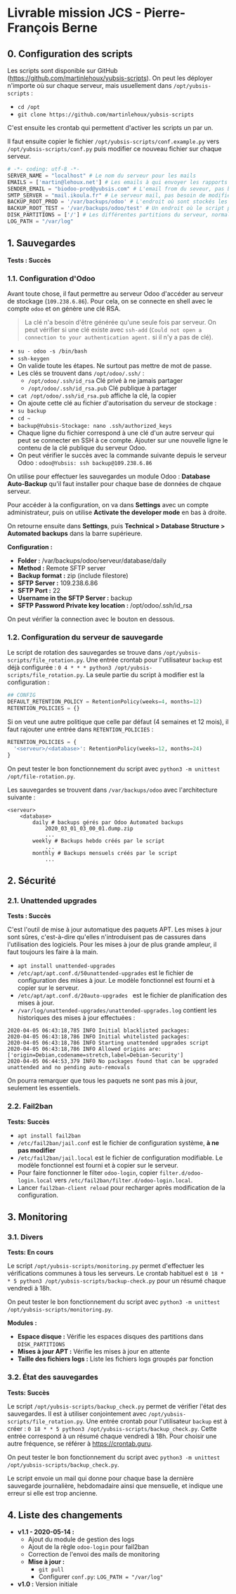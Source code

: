 # Livrable mission JCS - Pierre-François Berne

## 0. Configuration des scripts

Les scripts sont disponible sur GitHub (https://github.com/martinlehoux/yubsis-scripts). On peut les déployer n'importe où sur chaque serveur, mais usuellement dans `/opt/yubsis-scripts` :

- `cd /opt`
- `git clone https://github.com/martinlehoux/yubsis-scripts`

C'est ensuite les crontab qui permettent d'activer les scripts un par un.

Il faut ensuite copier le fichier `/opt/yubsis-scripts/conf.example.py` vers `/opt/yubsis-scripts/conf.py` puis modifier ce nouveau fichier  sur chaque serveur.

```python
# -*- coding: utf-8 -*-
SERVER_NAME = "localhost" # Le nom du serveur pour les mails
EMAILS = ['martin@lehoux.net'] # Les emails à qui envoyer les rapports
SENDER_EMAIL = "biodoo-prod@yubsis.com" # L'email from du seveur, pas besoin de modifier
SMTP_SERVER = "mail.ikoula.fr" # Le serveur mail, pas besoin de modifier
BACKUP_ROOT_PROD = '/var/backups/odoo' # L'endroit où sont stockés les backups, pas besoin de modifier en temps normal
BACKUP_ROOT_TEST = '/var/backups/odoo/test' # Un endroit où le script peut effectuer de fausses simulations pour tester
DISK_PARTITIONS = ['/'] # Les différentes partitions du serveur, normalement pas besoin de changer
LOG_PATH = "/var/log"
```



## 1. Sauvegardes

**Tests : Succès**

### 1.1. Configuration d'Odoo

Avant toute chose, il faut permettre au serveur Odoo d'accéder au serveur de stockage (`109.238.6.86`). Pour cela, on se connecte en shell avec le compte `odoo` et on génère une clé RSA. 

> La clé n'a besoin d'être générée qu'une seule fois par serveur. On peut vérifier si une clé existe avec `ssh-add` (`Could not open a connection to your authentication agent.` si il n'y a pas de clé).

- `su - odoo -s /bin/bash`
- `ssh-keygen`
- On valide toute les étapes. Ne surtout pas mettre de mot de passe.
- Les clés se trouvent dans `/opt/odoo/.ssh/` :
  - `/opt/odoo/.ssh/id_rsa` Clé privé à ne jamais partager
  - `/opt/odoo/.ssh/id_rsa.pub` Clé publique à partager
- `cat /opt/odoo/.ssh/id_rsa.pub` affiche la clé, la copier
- On ajoute cette clé au fichier d'autorisation du serveur de stockage :
- `su backup`
- `cd ~`
- `backup@Yubsis-Stockage: nano .ssh/authorized_keys`
- Chaque ligne du fichier correspond à une clé d'un autre serveur qui peut se connecter en SSH à ce compte. Ajouter sur une nouvelle ligne le contenu de la clé publique du serveur Odoo.
- On peut vérifier le succès avec la commande suivante depuis le serveur Odoo : `odoo@Yubsis: ssh backup@109.238.6.86`

On utilise pour effectuer les sauvegardes un module Odoo : **Database Auto-Backup** qu'il faut installer pour chaque base de données de chqaue serveur.

Pour accéder à la configuration, on va dans **Settings** avec un compte administrateur, puis on utilise **Activate the developer mode** en bas à droite.

On retourne ensuite dans **Settings**, puis **Technical > Database Structure > Automated backups** dans la barre supérieure.

**Configuration :**

- **Folder :** /var/backups/odoo/serveur/database/daily
- **Method :** Remote SFTP server
- **Backup format :** zip (include filestore)
- **SFTP Server :** 109.238.6.86
- **SFTP Port :** 22
- **Username in the SFTP Server :** backup
- **SFTP Password Private key location :** /opt/odoo/.ssh/id_rsa

On peut vérifier la connection avec le bouton en dessous.

### 1.2. Configuration du serveur de sauvegarde

Le script de rotation des sauvegardes se trouve dans `/opt/yubsis-scripts/file_rotation.py`. Une entrée crontab pour l'utilisateur `backup` est déjà configurée : `0 4 * * * python3 /opt/yubsis-scripts/file_rotation.py`. La seule partie du script à modifier est la configuration :

```python
## CONFIG
DEFAULT_RETENTION_POLICY = RetentionPolicy(weeks=4, months=12)
RETENTION_POLICIES = {}
```

Si on veut une autre politique que celle par défaut (4 semaines et 12 mois), il faut rajouter une entrée dans `RETENTION_POLICIES` :

```python
RETENTION_POLICIES = {
  '<serveur>/<database>': RetentionPolicy(weeks=12, months=24)
}
```

On peut tester le bon fonctionnement du script avec `python3 -m unittest /opt/file-rotation.py`.

Les sauvegardes se trouvent dans `/var/backups/odoo` avec l'architecture suivante :

```
<serveur>
    <database>
        daily # backups gérés par Odoo Automated backups
            2020_03_01_03_00_01.dump.zip
            ...
        weekly # Backups hebdo créés par le script
           	...
        monthly # Backups mensuels créés par le script
            ...
```

## 2. Sécurité

### 2.1. Unattended upgrades

**Tests : Succès**

C'est l'outil de mise à jour automatique des paquets APT. Les mises à jour sont sûres, c'est-à-dire qu'elles n'introduisent pas de cassures dans l'utilisation des logiciels. Pour les mises à jour de plus grande ampleur, il faut toujours les faire à la main.

- `apt install unattended-upgrades`
- `/etc/apt/apt.conf.d/50unattended-upgrades` est le fichier de configuration des mises à jour. Le modèle fonctionnel est fourni et à copier sur le serveur.
- `/etc/apt/apt.conf.d/20auto-upgrades ` est le fichier de planification des mises à jour.
- `/var/log/unattended-upgrades/unattended-upgrades.log` contient les historiques des mises à jour effectuées :

```
2020-04-05 06:43:18,785 INFO Initial blacklisted packages: 
2020-04-05 06:43:18,786 INFO Initial whitelisted packages: 
2020-04-05 06:43:18,786 INFO Starting unattended upgrades script
2020-04-05 06:43:18,786 INFO Allowed origins are: ['origin=Debian,codename=stretch,label=Debian-Security']
2020-04-05 06:44:53,379 INFO No packages found that can be upgraded unattended and no pending auto-removals
```

On pourra remarquer que tous les paquets ne sont pas mis à jour, seulement les essentiels.

### 2.2. Fail2ban

**Tests: Succès**

- `apt install fail2ban`
- `/etc/fail2ban/jail.conf` est le fichier de configuration système, **à ne pas modifier**
- `/etc/fail2ban/jail.local` est le fichier de configuration modifiable. Le modèle fonctionnel est fourni et à copier sur le serveur.
- Pour faire fonctionner le filter `odoo-login`, copier `filter.d/odoo-login.local` vers `/etc/fail2ban/filter.d/odoo-login.local`.
- Lancer `fail2ban-client reload` pour recharger après modification de la configuration.

## 3. Monitoring

### 3.1. Divers

**Tests: En cours**

Le script `/opt/yubsis-scripts/monitoring.py` permet d'effectuer les vérifications communes à tous les serveurs. Le crontab habituel est `0 18 * * 5 python3 /opt/yubsis-scripts/backup-check.py` pour un résumé chaque vendredi à 18h.

On peut tester le bon fonctionnement du script avec `python3 -m unittest /opt/yubsis-scripts/monitoring.py`.

**Modules :**

- **Espace disque :** Vérifie les espaces disques des partitions dans `DISK_PARTITIONS`
- **Mises à jour APT :** Vérifie les mises à jour en attente
- **Taille des fichiers logs :** Liste les fichiers logs groupés par fonction

### 3.2. État des sauvegardes

**Tests: Succès**

Le script `/opt/yubsis-scripts/backup_check.py` permet de vérifier l'état des sauvegardes. Il est à utiliser conjointement avec `/opt/yubsis-scripts/file_rotation.py`. Une entrée crontab pour l'utilisateur `backup` est à créer : `0 18 * * 5 python3 /opt/yubsis-scripts/backup_check.py`. Cette entrée correspond à un résumé chaque vendredi à 18h. Pour choisir une autre fréquence, se référer à https://crontab.guru.

On peut tester le bon fonctionnement du script avec `python3 -m unittest /opt/yubsis-scripts/backup_check.py`.

Le script envoie un mail qui donne pour chaque base la dernière sauvegarde journalière, hebdomadaire ainsi que mensuelle, et indique une erreur si elle est trop ancienne.

## 4. Liste des changements
- **v1.1 - 2020-05-14 :**
  - Ajout du module de gestion des logs
  - Ajout de la règle `odoo-login` pour fail2ban
  - Correction de l'envoi des mails de monitoring
  - **Mise à jour :**
    - `git pull`
    - Configurer `conf.py`: `LOG_PATH = "/var/log"`
- **v1.0 :** Version initiale
